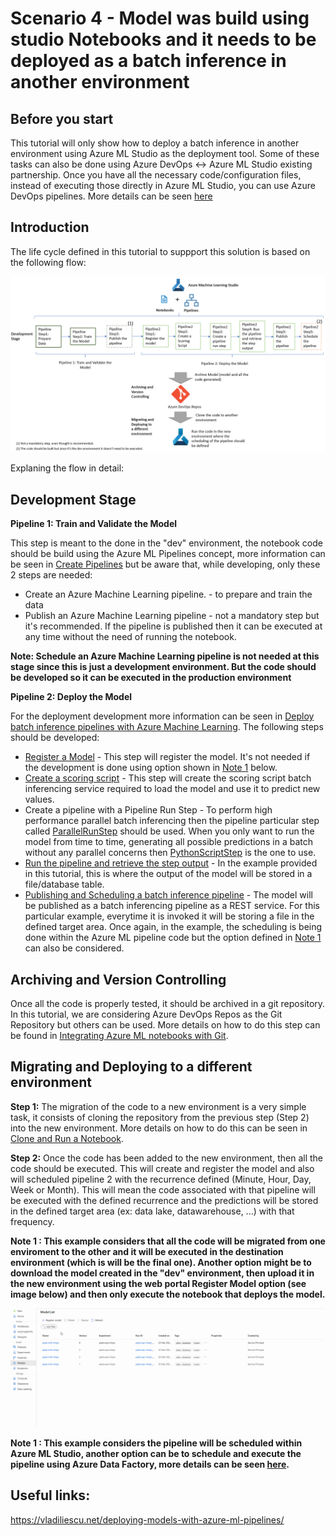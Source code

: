 # Scenario 4 - Model was build using studio Notebooks and it needs to be deployed as a batch inference in another environment

## Before you start
This tutorial will only show how to deploy a batch inference in another environment using Azure ML Studio as the deployment tool. Some of these tasks can also be done using Azure DevOps <-> Azure ML Studio existing partnership. Once you have all the necessary code/configuration files, instead of executing those directly in Azure ML Studio, you can use Azure DevOps pipelines. More details can be seen [here](./Documents/Scenario3-Notebook-RealTimeInf.md#MLOpsTrainandDeploy)

## Introduction
The life cycle defined in this tutorial to suppport this solution is based on the following flow:

![](../Images/devops_batch1.png)

Explaning the flow in detail:

## Development Stage

**Pipeline 1: Train and Validate the Model** 

This step is meant to the done in the "dev" environment, the notebook code should be build using the Azure ML Pipelines concept, more information can be seen in [Create Pipelines](../Documents/Orchestrate-ML-With-Pipelines.md) but be aware that, while developing, only these 2 steps are needed:

   * Create an Azure Machine Learning pipeline. - to prepare and train the data
   * Publish an Azure Machine Learning pipeline - not a mandatory step but it's recommended. If the pipeline is published then it can be executed at any time without the need of running the notebook.
   
 **Note: Schedule an Azure Machine Learning pipeline is not needed at this stage since this is just a development environment. But the code should be developed so it can be executed in the production environment**
 
**Pipeline 2: Deploy the Model** 

For the deployment development more information can be seen in [Deploy batch inference pipelines with Azure Machine Learning](../Documents/Deploy-Batch-Inference-Pipeline.md). 
The following steps should be developed:

* [Register a Model](../Documents/Deploy-Batch-Inference-Pipeline.md#Register) - This step will register the model. It's not needed if the development is done using option shown in [Note 1](#Note1) below. 
* [Create a scoring script](../Documents/Deploy-Batch-Inference-Pipeline.md#Batch-Pipeline-scoring) - This step will create the scoring script batch inferencing service required to load the model and use it to predict new values. 
* Create a pipeline with a Pipeline Run Step - To perform high performance parallel batch inferencing then the pipeline particular step called [ParallelRunStep](../Documents/Deploy-Batch-Inference-Pipeline.md#Batch-Pipeline-parallelstep) should be used. When you only want to run the model from time to time, generating all possible predictions in a batch without any parallel concerns then [PythonScriptStep](https://vladiliescu.net/deploying-models-with-azure-ml-pipelines/#step-1-fetching-new-data) is the one to use.
* [Run the pipeline and retrieve the step output](../Documents/Deploy-Batch-Inference-Pipeline.md#Batch-Pipeline-publish) - In the example provided in this tutorial, this is where the output of the model will be stored in a file/database table.
* [Publishing and Scheduling a batch inference pipeline](../Documents/Deploy-Batch-Inference-Pipeline.md#Batch-Pipeline-publish) - The model will be published as a batch inferencing pipeline as a REST service. For this particular example, everytime it is invoked it will be storing a file in the defined target area. Once again, in the example, the scheduling is being done within the Azure ML pipeline code but the option defined in [Note 1](#Note1) can also be considered.

## Archiving and Version Controlling

Once all the code is properly tested, it should be archived in a git repository. In this tutorial, we are considering Azure DevOps Repos as the Git Repository but others can be used. More details on how to do this step can be found in [Integrating Azure ML notebooks with Git](../Documents/Integrating_AzureML_notebooks_with%20Git.md).

## Migrating and Deploying to a different environment

**Step 1:** The migration of the code to a new environment is a very simple task, it consists of cloning the repository from the previous step (Step 2) into the new environment. More details on how to do this can be seen in [Clone and Run a Notebook](../Documents/Clone-and-Run-a-Notebook.md). 


**Step 2:** Once the code has been added to the new environment, then all the code should be executed. This will create and register the model and also will scheduled pipeline 2 with the recurrence defined (Minute, Hour, Day, Week or Month). This will mean the code associated with that pipeline will be executed with the defined recurrence and the predictions will be stored in the defined target area (ex: data lake, datawarehouse, ...) with that frequency.

<a name = 'Note1'> **Note 1 : This example considers that all the code will be migrated from one enviroment to the other and it will be executed in the destination environment (which is will be the final one). Another option might be to download the model created in the "dev" environment, then upload it in the new environment using the web portal Register Model option (see image below) and then only execute the notebook that deploys the model.**

![](../Images/devops2d.gif)

<a name = 'Note1'> **Note 1 : This example considers the pipeline will be scheduled within Azure ML Studio, another option can be to schedule and execute the pipeline using Azure Data Factory, more details can be seen [here](https://docs.microsoft.com/en-us/azure/data-factory/transform-data-machine-learning-service).**

## Useful links: 
https://vladiliescu.net/deploying-models-with-azure-ml-pipelines/
